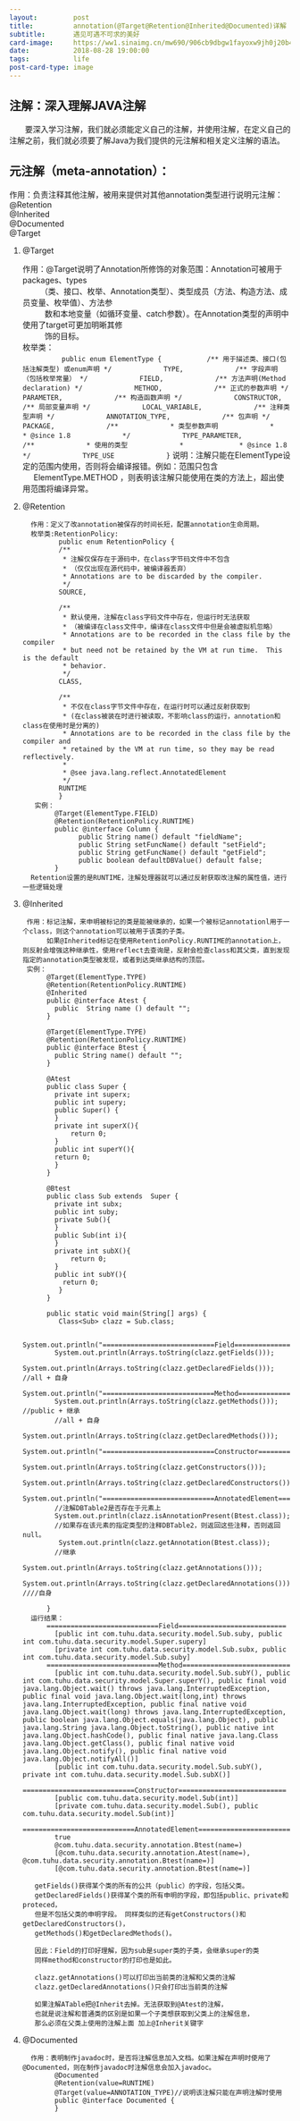 ```yaml
---
layout:         post
title:          annotation(@Target@Retention@Inherited@Documented)详解
subtitle:       遇见可遇不可求的美好
card-image:     https://ww1.sinaimg.cn/mw690/906cb9dbgw1fayoxw9jh0j20b407e3zn.jpg
date:           2018-08-28 19:00:00
tags:           life
post-card-type: image
--- 
```

## 注解：深入理解JAVA注解 ##

　　要深入学习注解，我们就必须能定义自己的注解，并使用注解，在定义自己的注解之前，我们就必须要了解Java为我们提供的元注解和相关定义注解的语法。
   
## 元注解（meta-annotation）：
   作用：负责注释其他注解，被用来提供对其他annotation类型进行说明元注解：<br>
   @Retention<br>
   @Inherited<br>
   @Documented<br>
   @Target<br>    
1. @Target<br>
          
   作用：@Target说明了Annotation所修饰的对象范围：Annotation可被用于 packages、types                                                                                                     
  &#160;&#160;&#160;&#160;&#160;&#160;&#160;&#160;（类、接口、枚举、Annotation类型）、类型成员（方法、构造方法、成员变量、枚举值）、方法参  
&#160;&#160;&#160;&#160;&#160;&#160;&#160;&#160;&#160;&#160;数和本地变量（如循环变量、catch参数）。在Annotation类型的声明中使用了target可更加明晰其修  
&#160;&#160;&#160;&#160;&#160;&#160;&#160;&#160;&#160;&#160;饰的目标。  
   枚举类：　　  
 　　　　　`public enum ElementType {　  
   　　　　/** 用于描述类、接口(包括注解类型) 或enum声明 */  
　　　　　　TYPE,  
　　　　　　/** 字段声明（包括枚举常量） */  
　　　　　　FIELD,  
　　　　　　/** 方法声明(Method declaration) */  
　　　　　　METHOD,  
　　　　　　/** 正式的参数声明 */  
　　　　　　PARAMETER,  
　　　　　　/** 构造函数声明 */  
　　　　　　CONSTRUCTOR,  
　　　　　　/** 局部变量声明 */  
　　　　　　LOCAL_VARIABLE,  
　　　　　　/** 注释类型声明 */  
　　　　　　ANNOTATION_TYPE,  
　　　　　　/** 包声明 */  
 　　　　　　PACKAGE,  
　　　　　　/**  
　　　　　　* 类型参数声明  
　　　　　　*    
　　　　　　* @since 1.8  
　　　　　　*/  
　　　　　　TYPE_PARAMETER,  
　　　　　　/**  
　　　　　　* 使用的类型  
　　　　　　*   
　　　　　　* @since 1.8  
　　　　　　*/  
　　　　　　TYPE_USE  
　　　　　　}`
说明：注解只能在ElementType设定的范围内使用，否则将会编译报错。例如：范围只包含　　　　　　      &#160;&#160; &#160;&#160; &#160;&#160; &#160;&#160; &#160;&#160;ElementType.METHOD ，则表明该注解只能使用在类的方法上，超出使用范围将编译异常。                                             
    
2. @Retention<br>       
         
         作用：定义了改annotation被保存的时间长短，配置annotation生命周期。
         枚举类:RetentionPolicy:
                public enum RetentionPolicy {
                /**
                 * 注解仅保存在于源码中，在class字节码文件中不包含
                 * （仅仅出现在源代码中，被编译器丢弃）
                 * Annotations are to be discarded by the compiler.
                 */
                SOURCE,

                /**
                 * 默认使用，注解在class字码文件中存在，但运行时无法获取
                 * （被编译在class文件中，编译在class文件中但是会被虚拟机忽略）
                 * Annotations are to be recorded in the class file by the compiler
                 * but need not be retained by the VM at run time.  This is the default
                 * behavior.
                 */
                CLASS,

                /**
                 * 不仅在class字节文件中存在，在运行时可以通过反射获取到
                 * (在class被装在时进行被读取，不影响class的运行，annotation和class在使用时是分离的)
                 * Annotations are to be recorded in the class file by the compiler and
                 * retained by the VM at run time, so they may be read reflectively.
                 *
                 * @see java.lang.reflect.AnnotatedElement
                 */
                RUNTIME
                }
          实例：
               @Target(ElementType.FIELD)
               @Retention(RetentionPolicy.RUNTIME)
               public @interface Column {
                     public String name() default "fieldName";
                     public String setFuncName() default "setField";
                     public String getFuncName() default "getField"; 
                     public boolean defaultDBValue() default false;
               }
         Retention设置的是RUNTIME，注解处理器就可以通过反射获取改注解的属性值，进行一些逻辑处理

   
3.  @Inherited<br>  
        
         作用：标记注解，来申明被标记的类是能被继承的，如果一个被标记annotationl用于一个class，则这个annotation可以被用于该类的子类。
              如果@Inherited标记在使用RetentionPolicy.RUNTIME的annotation上，则反射会增强这种继承性，使用reflect去查询是，反射会检查class和其父类，直到发现指定的annotation类型被发现，或者到达类继承结构的顶层。
         实例：
              @Target(ElementType.TYPE)
              @Retention(RetentionPolicy.RUNTIME)
              @Inherited
              public @interface Atest {
                public  String name () default "";
              }

              @Target(ElementType.TYPE)
              @Retention(RetentionPolicy.RUNTIME)
              public @interface Btest {
                public String name() default "";
              }
           
              @Atest
              public class Super {
                private int superx;
                public int supery;
                public Super() {
                }
                private int superX(){
                    return 0;
                }   
                public int superY(){
                return 0;
                }
              }

              @Btest
              public class Sub extends  Super {
                private int subx;
                public int suby;
                private Sub(){
                }
                public Sub(int i){
                }
                private int subX(){
                    return 0;
                }
                public int subY(){
                  return 0;
                 }
              }

              public static void main(String[] args) {
                 Class<Sub> clazz = Sub.class;

                System.out.println("============================Field===========================");
                System.out.println(Arrays.toString(clazz.getFields()));
                System.out.println(Arrays.toString(clazz.getDeclaredFields()));  //all + 自身
                System.out.println("============================Method===========================");
                System.out.println(Arrays.toString(clazz.getMethods()));   //public + 继承
                //all + 自身
                System.out.println(Arrays.toString(clazz.getDeclaredMethods()));
                System.out.println("============================Constructor===========================");
                System.out.println(Arrays.toString(clazz.getConstructors()));
                System.out.println(Arrays.toString(clazz.getDeclaredConstructors()));
                System.out.println("============================AnnotatedElement===========================");
                //注解DBTable2是否存在于元素上
                System.out.println(clazz.isAnnotationPresent(Btest.class));
                //如果存在该元素的指定类型的注释DBTable2，则返回这些注释，否则返回 null。
                 System.out.println(clazz.getAnnotation(Btest.class));
                //继承
                System.out.println(Arrays.toString(clazz.getAnnotations()));
                System.out.println(Arrays.toString(clazz.getDeclaredAnnotations()));  ////自身

              }
          运行结果：
              ============================Field===========================
                [public int com.tuhu.data.security.model.Sub.suby, public int com.tuhu.data.security.model.Super.supery]
                [private int com.tuhu.data.security.model.Sub.subx, public int com.tuhu.data.security.model.Sub.suby]
              ============================Method===========================
                [public int com.tuhu.data.security.model.Sub.subY(), public int com.tuhu.data.security.model.Super.superY(), public final void java.lang.Object.wait() throws java.lang.InterruptedException, public final void java.lang.Object.wait(long,int) throws java.lang.InterruptedException, public final native void java.lang.Object.wait(long) throws java.lang.InterruptedException, public boolean java.lang.Object.equals(java.lang.Object), public java.lang.String java.lang.Object.toString(), public native int java.lang.Object.hashCode(), public final native java.lang.Class java.lang.Object.getClass(), public final native void java.lang.Object.notify(), public final native void java.lang.Object.notifyAll()]
                [public int com.tuhu.data.security.model.Sub.subY(), private int com.tuhu.data.security.model.Sub.subX()]
              ============================Constructor===========================
                [public com.tuhu.data.security.model.Sub(int)]
                [private com.tuhu.data.security.model.Sub(), public com.tuhu.data.security.model.Sub(int)]
              ============================AnnotatedElement===========================
                true
                @com.tuhu.data.security.annotation.Btest(name=)
                [@com.tuhu.data.security.annotation.Atest(name=), @com.tuhu.data.security.annotation.Btest(name=)]
                [@com.tuhu.data.security.annotation.Btest(name=)]
          
           getFields()获得某个类的所有的公共（public）的字段，包括父类。 
           getDeclaredFields()获得某个类的所有申明的字段，即包括public、private和proteced， 
           但是不包括父类的申明字段。 同样类似的还有getConstructors()和getDeclaredConstructors()， 
           getMethods()和getDeclaredMethods()。 

           因此：Field的打印好理解，因为sub是super类的子类，会继承super的类 
           同样method和constructor的打印也是如此。 

           clazz.getAnnotations()可以打印出当前类的注解和父类的注解 
           clazz.getDeclaredAnnotations()只会打印出当前类的注解 

           如果注解ATable把@Inherit去掉。无法获取到@Atest的注解， 
           也就是说注解和普通类的区别是如果一个子类想获取到父类上的注解信息， 
           那么必须在父类上使用的注解上面 加上@Inherit关键字
  
4.  @Documented<br> 
     
          作用：表明制作javadoc时，是否将注解信息加入文档。如果注解在声明时使用了@Documented，则在制作javadoc时注解信息会加入javadoc。
                @Documented
                @Retention(value=RUNTIME)
                @Target(value=ANNOTATION_TYPE)//说明该注解只能在声明注解时使用
                public @interface Documented {
                }
          


  

